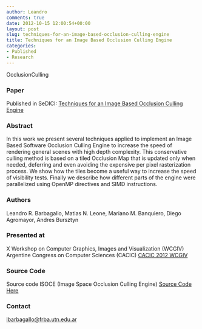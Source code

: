 ```yaml
---
author: Leandro
comments: true
date: 2012-10-15 12:00:54+00:00
layout: post
slug: techniques-for-an-image-based-occlusion-culling-engine
title: Techniques for an Image Based Occlusion Culling Engine
categories:
- Published
- Research
---
```


OcclusionCulling


### Paper

Published in SeDICI: [Techniques for an Image Based Occlusion Culling Engine](http://sedici.unlp.edu.ar/handle/10915/23639)

### Abstract
>
In this work we present several techniques applied to implement an Image Based Software Occlusion Culling Engine to increase the speed of rendering general scenes with high depth complexity. This conservative culling method is based on a tiled Occlusion Map that is updated only when needed, deferring and even avoiding the expensive per pixel rasterization process. We show how the tiles become a useful way to increase the speed of visibility tests. Finally we describe how different parts of the engine were parallelized using OpenMP directives and SIMD instructions.
>

### Authors
>
Leandro R. Barbagallo, Matias N. Leone, Mariano M. Banquiero, Diego Agromayor, Andres Bursztyn
>

### Presented at
>
X Workshop on Computer Graphics, Images and Visualization (WCGIV)
Argentine Congress on Computer Sciences (CACIC)
[CACIC 2012 WCGIV](http://cs.uns.edu.ar/cacic2012/index.php/es/workshops/x-wcgiv)
>

### Source Code
>
Source code ISOCE (Image Space Occlusion Culling Engine)
[Source Code Here](https://github.com/lebarba/Image-Space-Occlusion-Culling-Engine)
>

### Contact
lbarbagallo@frba.utn.edu.ar
